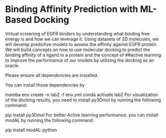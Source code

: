 # Binding Affinity Prediction with ML-Based Docking

Virtual screening of EGFR binders by understanding what binding free energy is and how we can leverage it. Using datasets of 2D molecules, we will develop predictive models to assess the affinity against EGFR protein. We will build concepts on how to use molecular docking to predict the binding affinity of a ligand to a protein and the concept of ##active learning to improve the performance of our models by utilizing the docking as an oracle.

Please ensure all dependencies are installed.

You can install those dependencies by

mamba env create -n lab2 -f env.yml
conda activate lab2
For visualization of the docking results, you need to install py3Dmol by running the following command:

pip install py3Dmol
For better Active learning performance, you can install modAL by running the following command:

pip install modAL-python
